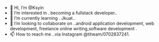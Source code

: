 - 👋 Hi, I’m @Ksyin
- 👀 I’m interested in . becoming a fullstack developer..
- 🌱 I’m currently learning . Jkuat.. 
- 💞️ I’m looking to collaborate on ..android application development, web development, freelance online writing,software development .
- 📫 How to reach me ..via Instagram @titwam/0702837241.
<!---
Ksyin/Ksyin is a ✨ special ✨ repository because its `README.md` (this file) appears on your GitHub profile.
You can click the Preview link to take a look at your changes.
--->
